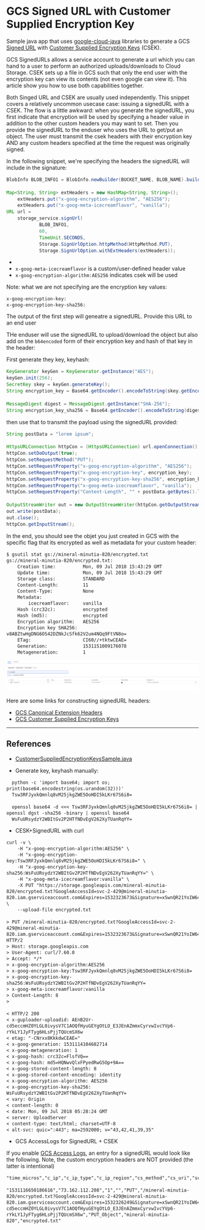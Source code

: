 # GCS Signed URL with Customer Supplied Encryption Key

Sample java app that uses [google-cloud-java](https://github.com/GoogleCloudPlatform/google-cloud-java) libraries to generate a GCS [Signed URL](https://cloud.google.com/storage/docs/access-control/signed-urls) with [Customer Supplied Encryption Keys](https://cloud.google.com/storage/docs/encryption/using-customer-supplied-keys) (CSEK).

GCS SignedURLs allows a service account to generate a url which you can hand to a user to perform an authorized uploads/downloads to Cloud Storage. CSEK sets up a file in GCS such that only the end user with the encryption key can view its contents (not even google can view it). This article show you how to use both capabilities together.

Both Singed URL and CSEK are usually used independently. This snippet covers a relatively uncommon usecase case: issuing a signedURL with a CSEK. The flow is a little awkward: when you generate the signedURL, you first indicate that encryption will be used by specifying a header value in addition to the other custom headers you may want to set. Then you provide the signedURL to the enduser who uses the URL to get/put an object. The user must transmit the csek headers with their encryption key AND any custom headers specified at the time the request was originally signed.

In the following snippet, we're specifying the headers the signedURL will include in the signature:
```java
BlobInfo BLOB_INFO1 = BlobInfo.newBuilder(BUCKET_NAME, BLOB_NAME).build();

Map<String, String> extHeaders = new HashMap<String, String>();
	extHeaders.put("x-goog-encryption-algorithm", "AES256");
	extHeaders.put("x-goog-meta-icecreamflavor", "vanilla");
URL url =
	storage_service.signUrl(
			BLOB_INFO1,
			60,
			TimeUnit.SECONDS,
			Storage.SignUrlOption.httpMethod(HttpMethod.PUT),
			Storage.SignUrlOption.withExtHeaders(extHeaders));
```

-
- ```x-goog-meta-icecreamflavor```  is a custom/user-defined header value
- ```x-goog-encryption-algorithm:AES256```  indicates csek will be used

Note: what we are not specifying are the encryption key values:

 ```
x-goog-encryption-key:
x-goog-encryption-key-sha256:
 ```

The output of the first step will geneatre a signedURL.  Provide this URL to an end user


THe enduser will use the signedURL to upload/download the object but also add on the ```b64encoded``` form of their encryption key and hash of that key in the header:


First generate they key, keyhash:
```java
KeyGenerator keyGen = KeyGenerator.getInstance("AES");
keyGen.init(256);
SecretKey skey = keyGen.generateKey();
String encryption_key = Base64.getEncoder().encodeToString(skey.getEncoded());

MessageDigest digest = MessageDigest.getInstance("SHA-256");
String encryption_key_sha256 = Base64.getEncoder().encodeToString(digest.digest(skey.getEncoded()));
```

then use that to transmit the payload using the signedURL provided:

```java
String postData = "lorem ipsum";

HttpsURLConnection httpCon = (HttpsURLConnection) url.openConnection();
httpCon.setDoOutput(true);
httpCon.setRequestMethod("PUT");
httpCon.setRequestProperty("x-goog-encryption-algorithm", "AES256");
httpCon.setRequestProperty("x-goog-encryption-key", encryption_key);
httpCon.setRequestProperty("x-goog-encryption-key-sha256", encryption_key_sha256);
httpCon.setRequestProperty("x-goog-meta-icecreamflavor", "vanilla");
httpCon.setRequestProperty("Content-Length", "" + postData.getBytes().length);

OutputStreamWriter out = new OutputStreamWriter(httpCon.getOutputStream());
out.write(postData);
out.close();
httpCon.getInputStream();
```


In the end, you should see the objet you just created in GCS with the specific flag that its encrypted as well as metadata for your custom header:


```
$ gsutil stat gs://mineral-minutia-820/encrypted.txt
gs://mineral-minutia-820/encrypted.txt:
    Creation time:          Mon, 09 Jul 2018 15:43:29 GMT
    Update time:            Mon, 09 Jul 2018 15:43:29 GMT
    Storage class:          STANDARD
    Content-Length:         11
    Content-Type:           None
    Metadata:               
        icecreamflavor:     vanilla
    Hash (crc32c):          encrypted
    Hash (md5):             encrypted
    Encryption algorithm:   AES256
    Encryption key SHA256:  v8ABZtwHgDNG6OS42DZNkJcSfk62V2um4NQq9FtVN8o=
    ETag:                   CI60//+tktwCEAE=
    Generation:             1531151009176078
    Metageneration:         1
```

![images/encrypted.png](images/encrypted.png)

Here are some links for constructing signedURL headers:

- [GCS Canonical Extension Headers](https://cloud.google.com/storage/docs/access-control/signed-urls#about-canonical-extension-headers)
- [GCS Customer Supplied Encryption Keys](https://cloud.google.com/storage/docs/encryption/using-customer-supplied-keys)

---

## References

- [CustomerSuppliedEncryptionKeysSample.java](https://github.com/GoogleCloudPlatform/java-docs-samples/blob/master/storage/json-api/src/main/java/CustomerSuppliedEncryptionKeysSamples.java#L40)

- Generate key, keyhash manually:

```
  python -c 'import base64; import os; print(base64.encodestring(os.urandom(32)))'
  Tsw3RFJyxkQmnlq8vM25jkgZWE5OoHDI5kLKr67S6i8=

  openssl base64 -d <<< Tsw3RFJyxkQmnlq8vM25jkgZWE5OoHDI5kLKr67S6i8= | openssl dgst -sha256 -binary | openssl base64
  WsFuURsydzY2WBItGv2P2HTfNDvEgV262XyTUanRqYY=
```

- CESK+SignedURL with curl

```
curl -v \
    -H "x-goog-encryption-algorithm:AES256" \
    -H "x-goog-encryption-key:Tsw3RFJyxkQmnlq8vM25jkgZWE5OoHDI5kLKr67S6i8=" \
    -H "x-goog-encryption-key-sha256:WsFuURsydzY2WBItGv2P2HTfNDvEgV262XyTUanRqYY=" \
    -H "x-goog-meta-icecreamflavor:vanilla" \
    -X PUT "https://storage.googleapis.com/mineral-minutia-820/encrypted.txt?GoogleAccessId=svc-2-429@mineral-minutia-820.iam.gserviceaccount.com&Expires=1532323673&Signature=xSwnQR21YoIW64ZZw998Q1UZbYGW8FWEpNqpT2UeIDRA4thQq3erpfn%2FvhIaVCzgUeXd0eTH7dz85GJ40FPlxh%2Fx9KXBE1rx2riPG8Cmel9CeW0P4TrUgZ21%2BozfSPCQ%2BwZNPVOrGg%2FAYvLO5IR9esDKsIiQquNrru1TnDJTsREcIEgjxLi4zEuejd%2FaWSIIMGb%2BKimAmWvzt8Bvtk4bsKQRWfvvBerttr2bpXt624VbRGHsuT2JOQqlzM%2F7JwnTJOb42Bb6UQ8GMxvt41Ow2jYA9gTnqgeR5OKuHaaIiNTZM2StnmSfdweJTtupZ19LycTafdpkbw%2BxWq9ablahblah"  \
    --upload-file encrypted.txt

> PUT /mineral-minutia-820/encrypted.txt?GoogleAccessId=svc-2-429@mineral-minutia-820.iam.gserviceaccount.com&Expires=1532323673&Signature=xSwnQR21YoIW64ZZw998Q1UZbYGW8FWEpNqpT2UeIDRA4thQq3erpfn%2FvhIaVCzgUeXd0eTH7dz85GJ40FPlxh%2Fx9KXBE1rx2riPG8Cmel9CeW0P4TrUgZ21%2BozfSPCQ%2BwZNPVOrGg%2FAYvLO5IR9esDKsIiQquNrru1TnDJTsREcIEgjxLi4zEuejd%2FaWSIIMGb%2BKimAmWvzt8Bvtk4bsKQRWfvvBerttr2bpXt624VbRGHsuT2JOQqlzM%2F7JwnTJOb42Bb6UQ8GMxvt41Ow2jYA9gTnqgeR5OKuHaaIiNTZM2StnmSfdweJTtupZ19LycTafdpkbw%2Bblahblah HTTP/2
> Host: storage.googleapis.com
> User-Agent: curl/7.60.0
> Accept: */*
> x-goog-encryption-algorithm:AES256
> x-goog-encryption-key:Tsw3RFJyxkQmnlq8vM25jkgZWE5OoHDI5kLKr67S6i8=
> x-goog-encryption-key-sha256:WsFuURsydzY2WBItGv2P2HTfNDvEgV262XyTUanRqYY=
> x-goog-meta-icecreamflavor:vanilla
> Content-Length: 8
>

< HTTP/2 200
< x-guploader-uploadid: AEnB2Ur-cd5eccmHZ0YLGL0ivysV7C1AOQfHyuGEYgOtLO_E3JEnAZmmxCyrvwIvcYVp6-rYkLY1JyFTyg6HLsPjjTQUcmSX6w
< etag: "-CNrxx8KkkdwCEAE="
< x-goog-generation: 1531114104682714
< x-goog-metageneration: 1
< x-goog-hash: crc32c=FlsfVQ==
< x-goog-hash: md5=HQNwvQlxFPyedRwG5Op+9A==
< x-goog-stored-content-length: 8
< x-goog-stored-content-encoding: identity
< x-goog-encryption-algorithm: AES256
< x-goog-encryption-key-sha256: WsFuURsydzY2WBItGv2P2HTfNDvEgV262XyTUanRqYY=
< vary: Origin
< content-length: 0
< date: Mon, 09 Jul 2018 05:28:24 GMT
< server: UploadServer
< content-type: text/html; charset=UTF-8
< alt-svc: quic=":443"; ma=2592000; v="43,42,41,39,35"
```


- GCS AccessLogs for SignedURL + CSEK

If you enable [GCS Access Logs](https://cloud.google.com/storage/docs/access-logs), an entry for a signedURL would look like the following.  Note, the custom  encryption headers are NOT provided (the latter is intentional)
```
"time_micros","c_ip","c_ip_type","c_ip_region","cs_method","cs_uri","sc_status","cs_bytes","sc_bytes","time_taken_micros","cs_host","cs_referer","cs_user_agent","s_request_id","cs_operation","cs_bucket","cs_object"

"1531116650186616","73.162.112.208","1","","PUT","/mineral-minutia-820/encrypted.txt?GoogleAccessId=svc-2-429@mineral-minutia-820.iam.gserviceaccount.com&Expires=1532326249&Signature=xSwnQR21YoIW64ZZw998Q1UZbYGW8FWEpNqpT2UeIDRA4thQq3erpfn%2FvhIaVCzgUeXd0eTH7dz85GJ40FPlxh%2Fx9KXBE1rx2riPG8Cmel9CeW0P4TrUgZ21%2BozfSPCQ%2BwZNPVOrGg%2FAYvLO5IR9esDKsIiQquNrru1TnDJTsREcIEgjxLi4zEuejd%2FaWSIIMGb%2BKimAmWvzt8Bvtk4bsKQRWfvvBerttr2bpXt624VbRGHsuT2JOQqlzM%2F7JwnTJOb42Bb6UQ8GMxvt41Ow2jYA9gTnqgeR5OKuHaaIiNTZM2StnmSfdweJTtupZ19LycTafdpkbw%2Bblahblah","200","11","0","260000","storage.googleapis.com","","Java/1.8.0_171,gzip(gfe)","AEnB2Ur-cd5eccmHZ0YLGL0ivysV7C1AOQfHyuGEYgOtLO_E3JEnAZmmxCyrvwIvcYVp6-rYkLY1JyFTyg6HLsPjjTQUcmSX6w","PUT_Object","mineral-minutia-820","encrypted.txt"
```
